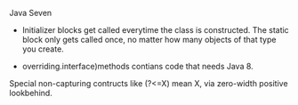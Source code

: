 Java Seven

- Initializer blocks get called everytime the class is constructed. The static block only gets called once, no matter how many objects of that type you create.



* overriding.interface)methods contians code that needs Java 8.


Special non-capturing contructs like (?<=X) mean X, via zero-width positive lookbehind.
